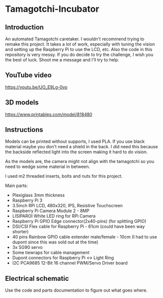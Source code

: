 # Tamagotchi-Incubator
## Introduction
An automated Tamagotchi caretaker. I wouldn't recommend trying to remake this project. It takes a lot of work, especially with tuning the vision and setting up the Raspberry Pi to use the LCD, etc. Also the code in this repository is very messy. If you do decide to try the challenge, I wish you the best of luck. Shoot me a message and I'll try to help.

## YouTube video
https://youtu.be/UO_E9Lg-0vo

## 3D models
https://www.printables.com/model/818480

## Instructions
Models can be printed without supports, I used PLA. If you use black material maybe you don't need a shield in the back. I did need this because the backside reflected light into the screen making it hard to do vision. 

As the models are, the camera might not align with the tamagotchi so you need to wedge some material in between.

I used m2 threaded inserts, bolts and nuts for this project. 

Main parts:
- Plexiglass 3mm thickness
- Raspberry Pi 3
- 3.5inch RPi LCD, 480x320, IPS, Resistive Touchscreen
- Raspberry Pi Camera Module 2 - 8MP
- LISIPAROI White LED ring for RPi Camera
- Raspberry Pi GPIO Edge connector(2x40-pins) (for splitting GPIO)
- DSI/CSI Flex cable for Raspberry Pi - 61cm (could have been way shorter)
- 40 pins Rainbow GPIO cable extender male/female - 10cm (I had to use dupont since this was sold out at the time)
- 3x SG90 servo
- Some tiewraps for cable management
- Dupont connectors for Raspberry Pi <-> Light Ring
- I2C PCA9685 12-Bit 16 channel PWM/Servo Driver board

## Electrical schematic
Use the code and parts documentation to figure out what goes where.
